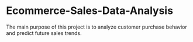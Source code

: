 # Ecommerce-Sales-Data-Analysis
The main purpose of this project is to analyze customer purchase behavior and predict future sales trends.
